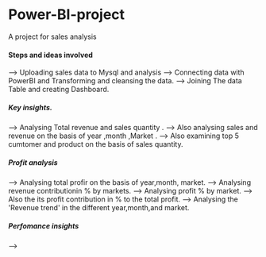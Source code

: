 # Power-BI-project
A project for sales analysis

#### Steps and ideas involved
--> Uploading sales data to Mysql and analysis
--> Connecting data with PowerBI and Transforming and cleansing the data.
--> Joining The data Table and creating Dashboard.
##### Key insights.
--> Analysing Total revenue and sales quantity .
--> Also analysing sales and revenue on the basis of year ,month ,Market .
--> Also examining top 5 cumtomer and product on the basis of sales quantity.
##### Profit analysis
--> Analysing total profir on the basis of year,month, market.
--> Analysing revenue contributionin % by markets.
--> Analysing profit % by market.
--> Also the its profit contribution in % to the total profit.
--> Analysing the 'Revenue trend' in the different year,month,and market.
##### Perfomance insights
-->
